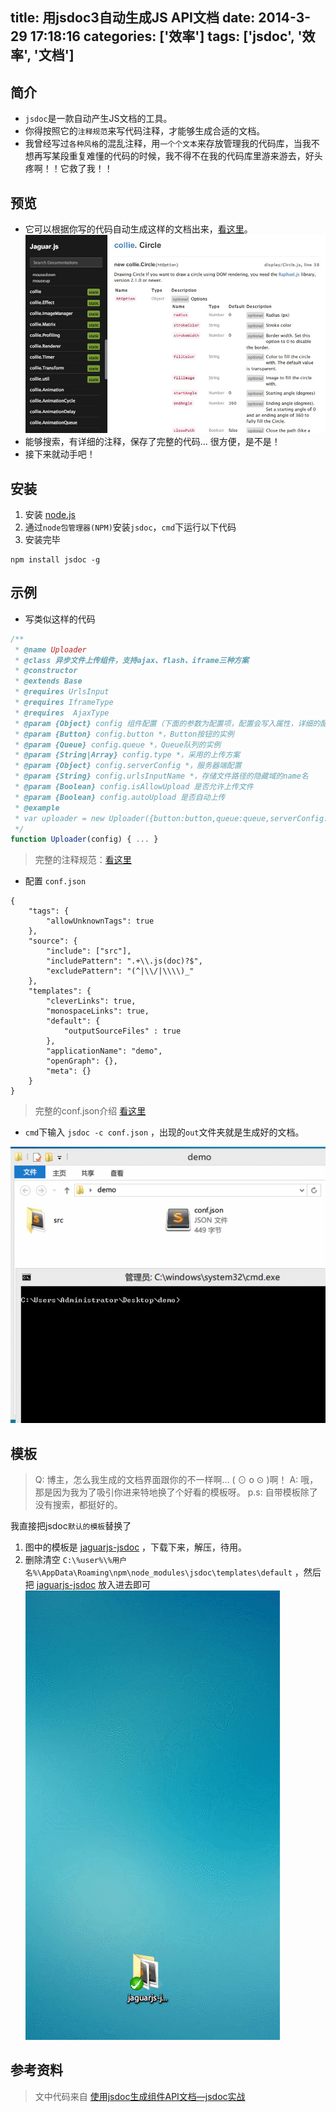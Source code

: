title: 用jsdoc3自动生成JS API文档
date: 2014-3-29 17:18:16
categories: ['效率']
tags: ['jsdoc', '效率', '文档']
---

简介
---
* `jsdoc`是一款自动产生JS文档的工具。
* 你得按照它的`注释规范`来写代码注释，才能够生成合适的文档。
* 我曾经写过`各种风格`的混乱注释，用`一个个文本`来存放管理我的代码库，当我不想再写某段重复难懂的代码的时候，我不得不在我的代码库里游来游去，好头疼啊！！它救了我！！ 

预览
---
* 它可以根据你写的代码自动生成这样的文档出来，[看这里](http://davidshimjs.github.io/jaguarjs/doc/)。
![](/images/jsdoc-1.jpg)
* 能够搜索，有详细的注释，保存了完整的代码... 很方便，是不是！
* 接下来就动手吧！

<!-- more -->

安装
---
 1. 安装 [node.js](http://nodejs.org/) 
 2. 通过`node包管理器(NPM)`安装`jsdoc`，`cmd`下运行以下代码
 3. 安装完毕


 ```
 npm install jsdoc -g 
 ```


示例
---
* 写类似这样的代码
``` javascript
/**
 * @name Uploader
 * @class 异步文件上传组件，支持ajax、flash、iframe三种方案
 * @constructor
 * @extends Base
 * @requires UrlsInput
 * @requires IframeType
 * @requires  AjaxType
 * @param {Object} config 组件配置（下面的参数为配置项，配置会写入属性，详细的配置说明请看属性部分）
 * @param {Button} config.button *，Button按钮的实例
 * @param {Queue} config.queue *，Queue队列的实例
 * @param {String|Array} config.type *，采用的上传方案
 * @param {Object} config.serverConfig *，服务器端配置
 * @param {String} config.urlsInputName *，存储文件路径的隐藏域的name名
 * @param {Boolean} config.isAllowUpload 是否允许上传文件
 * @param {Boolean} config.autoUpload 是否自动上传
 * @example
 * var uploader = new Uploader({button:button,queue:queue,serverConfig:{action:'test.php'}})
 */
function Uploader(config) { ... }
```
> 完整的注释规范：[看这里](http://usejsdoc.org/#JSDoc_Examples)

* 配置 `conf.json`
```
{
    "tags": {
        "allowUnknownTags": true
    },
    "source": {
    	"include": ["src"],
        "includePattern": ".+\\.js(doc)?$",
        "excludePattern": "(^|\\/|\\\\)_"
    },
	"templates": {
		"cleverLinks": true,
		"monospaceLinks": true,
		"default": {
			"outputSourceFiles" : true
		},
		"applicationName": "demo",
		"openGraph": {},
		"meta": {}
	}
}

```
> 完整的conf.json介绍 [看这里](http://usejsdoc.org/about-configuring-jsdoc.html)


* `cmd`下输入 `jsdoc -c conf.json` ，出现的`out`文件夹就是生成好的文档。


![](/images/jsdoc-2.gif)

模板
---
> Q: 博主，怎么我生成的文档界面跟你的不一样啊... ( ⊙ o ⊙ )啊！
> A: 哦，那是因为我为了吸引你进来特地换了个好看的模板呀。
> p.s: 自带模板除了没有搜索，都挺好的。

我直接把jsdoc`默认的模板`替换了

1. 图中的模板是 [jaguarjs-jsdoc](https://github.com/davidshimjs/jaguarjs-jsdoc) ，下载下来，解压，待用。
2. 删除清空 `C:\%user%\%用户名%\AppData\Roaming\npm\node_modules\jsdoc\templates\default` ，然后把 [jaguarjs-jsdoc](https://github.com/davidshimjs/jaguarjs-jsdoc) 放入进去即可
![](/images/jsdoc-3.gif)

参考资料
---
> 文中代码来自 [使用jsdoc生成组件API文档—jsdoc实战](http://www.36ria.com/5101)